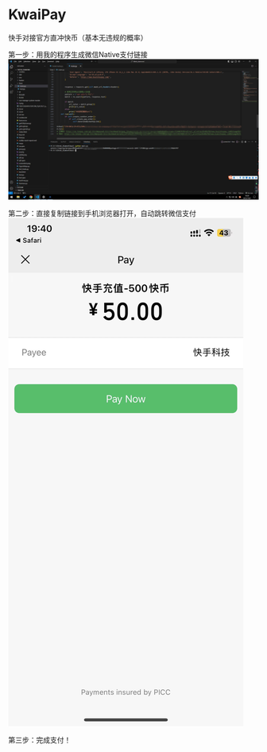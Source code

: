 # KwaiPay
快手对接官方直冲快币（基本无违规的概率）

第一步：用我的程序生成微信Native支付链接
![image](https://github.com/Axbros/KwaiPay/blob/main/%E5%BE%AE%E4%BF%A1%E6%88%AA%E5%9B%BE_20231002194013.png)

第二步：直接复制链接到手机浏览器打开，自动跳转微信支付
![image](https://github.com/Axbros/KwaiPay/blob/main/%E5%BE%AE%E4%BF%A1%E5%9B%BE%E7%89%87_20231002194058.jpg)

第三步：完成支付！

